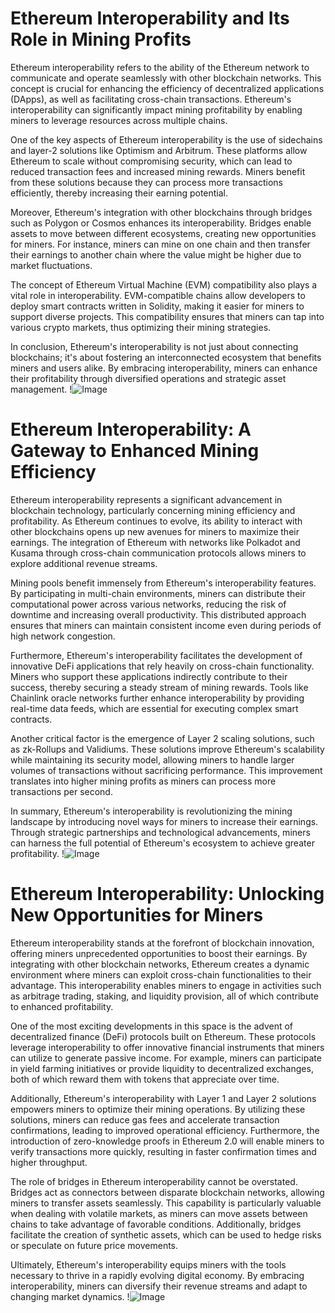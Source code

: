 # Ethereum Interoperability and Its Role in Mining Profits

Ethereum interoperability refers to the ability of the Ethereum network to communicate and operate seamlessly with other blockchain networks. This concept is crucial for enhancing the efficiency of decentralized applications (DApps), as well as facilitating cross-chain transactions. Ethereum's interoperability can significantly impact mining profitability by enabling miners to leverage resources across multiple chains.

One of the key aspects of Ethereum interoperability is the use of sidechains and layer-2 solutions like Optimism and Arbitrum. These platforms allow Ethereum to scale without compromising security, which can lead to reduced transaction fees and increased mining rewards. Miners benefit from these solutions because they can process more transactions efficiently, thereby increasing their earning potential.

Moreover, Ethereum's integration with other blockchains through bridges such as Polygon or Cosmos enhances its interoperability. Bridges enable assets to move between different ecosystems, creating new opportunities for miners. For instance, miners can mine on one chain and then transfer their earnings to another chain where the value might be higher due to market fluctuations.

The concept of Ethereum Virtual Machine (EVM) compatibility also plays a vital role in interoperability. EVM-compatible chains allow developers to deploy smart contracts written in Solidity, making it easier for miners to support diverse projects. This compatibility ensures that miners can tap into various crypto markets, thus optimizing their mining strategies.

In conclusion, Ethereum's interoperability is not just about connecting blockchains; it's about fostering an interconnected ecosystem that benefits miners and users alike. By embracing interoperability, miners can enhance their profitability through diversified operations and strategic asset management. !![Image](https://github.com/user-attachments/assets/3be06921-4469-491d-bd37-5f14c53422b7)

# Ethereum Interoperability: A Gateway to Enhanced Mining Efficiency

Ethereum interoperability represents a significant advancement in blockchain technology, particularly concerning mining efficiency and profitability. As Ethereum continues to evolve, its ability to interact with other blockchains opens up new avenues for miners to maximize their earnings. The integration of Ethereum with networks like Polkadot and Kusama through cross-chain communication protocols allows miners to explore additional revenue streams.

Mining pools benefit immensely from Ethereum's interoperability features. By participating in multi-chain environments, miners can distribute their computational power across various networks, reducing the risk of downtime and increasing overall productivity. This distributed approach ensures that miners can maintain consistent income even during periods of high network congestion.

Furthermore, Ethereum's interoperability facilitates the development of innovative DeFi applications that rely heavily on cross-chain functionality. Miners who support these applications indirectly contribute to their success, thereby securing a steady stream of mining rewards. Tools like Chainlink oracle networks further enhance interoperability by providing real-time data feeds, which are essential for executing complex smart contracts.

Another critical factor is the emergence of Layer 2 scaling solutions, such as zk-Rollups and Validiums. These solutions improve Ethereum's scalability while maintaining its security model, allowing miners to handle larger volumes of transactions without sacrificing performance. This improvement translates into higher mining profits as miners can process more transactions per second.

In summary, Ethereum's interoperability is revolutionizing the mining landscape by introducing novel ways for miners to increase their earnings. Through strategic partnerships and technological advancements, miners can harness the full potential of Ethereum's ecosystem to achieve greater profitability. !![Image](https://github.com/user-attachments/assets/3be06921-4469-491d-bd37-5f14c53422b7)

# Ethereum Interoperability: Unlocking New Opportunities for Miners

Ethereum interoperability stands at the forefront of blockchain innovation, offering miners unprecedented opportunities to boost their earnings. By integrating with other blockchain networks, Ethereum creates a dynamic environment where miners can exploit cross-chain functionalities to their advantage. This interoperability enables miners to engage in activities such as arbitrage trading, staking, and liquidity provision, all of which contribute to enhanced profitability.

One of the most exciting developments in this space is the advent of decentralized finance (DeFi) protocols built on Ethereum. These protocols leverage interoperability to offer innovative financial instruments that miners can utilize to generate passive income. For example, miners can participate in yield farming initiatives or provide liquidity to decentralized exchanges, both of which reward them with tokens that appreciate over time.

Additionally, Ethereum's interoperability with Layer 1 and Layer 2 solutions empowers miners to optimize their mining operations. By utilizing these solutions, miners can reduce gas fees and accelerate transaction confirmations, leading to improved operational efficiency. Furthermore, the introduction of zero-knowledge proofs in Ethereum 2.0 will enable miners to verify transactions more quickly, resulting in faster confirmation times and higher throughput.

The role of bridges in Ethereum interoperability cannot be overstated. Bridges act as connectors between disparate blockchain networks, allowing miners to transfer assets seamlessly. This capability is particularly valuable when dealing with volatile markets, as miners can move assets between chains to take advantage of favorable conditions. Additionally, bridges facilitate the creation of synthetic assets, which can be used to hedge risks or speculate on future price movements.

Ultimately, Ethereum's interoperability equips miners with the tools necessary to thrive in a rapidly evolving digital economy. By embracing interoperability, miners can diversify their revenue streams and adapt to changing market dynamics. !![Image](https://github.com/user-attachments/assets/3be06921-4469-491d-bd37-5f14c53422b7)